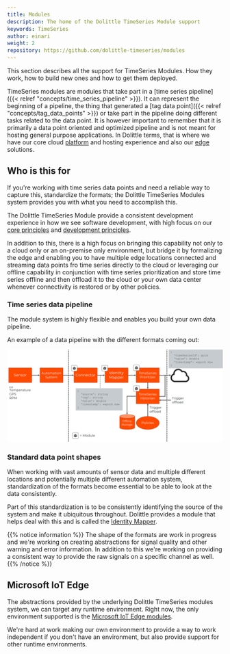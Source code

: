 ```yaml
---
title: Modules
description: The home of the Dolittle TimeSeries Module support
keywords: TimeSeries
author: einari
weight: 2
repository: https://github.com/dolittle-timeseries/modules
---
```


This section describes all the support for TimeSeries Modules. How they work,
how to build new ones and how to get them deployed.

TimeSeries modules are modules that take part in a [time series pipeline]({{< relref "concepts/time_series_pipeline" >}}).
It can represent the beginning of a pipeline, the thing that generated a [tag data point]({{< relref "concepts/tag_data_points" >}})
or take part in the pipeline doing different tasks related to the data point.
It is however important to remember that it is primarily a data point oriented and optimized pipeline
and is not meant for hosting general purpose applications. In Dolittle terms, that is where
we have our core cloud [platform](/platform) and hosting experience and also our [edge](/edge) solutions.

## Who is this for

If you're working with time series data points and need a reliable way to capture this,
standardize the formats; the Dolittle TimeSeries Modules system provides you with what you
need to accomplish this.

The Dolittle TimeSeries Module provide a consistent development experience in how we see software development, with
high focus on our [core principles](/contributing/guidelines/core_principles/) and [development principles](/contributing/guidelines/development_principles/).

In addition to this, there is a high focus on bringing this capability not only to a cloud only
or an on-premise only environment, but bridge it by formalizing the edge and enabling you to
have multiple edge locations connected and streaming data points fro time series directly to
the cloud or leveraging our offline capability in conjunction with time series prioritization
and store time series offline and then offload it to the cloud or your own data center
whenever connectivity is restored or by other policies.

### Time series data pipeline

The module system is highly flexible and enables you build your own data pipeline.

An example of a data pipeline with the different formats coming out:

![overview](./overview.png)

### Standard data point shapes

When working with vast amounts of sensor data and multiple different locations and
potentially multiple different automation system, standardization of the formats become
essential to be able to look at the data consistently.

Part of this standardization is to be consistently identifying the source of the system
and make it ubiquitous throughout. Dolittle provides a module that helps deal with
this and is called the [Identity Mapper](/timeseries/identitymapper/).

{{% notice information %}}
The shape of the formats are work in progress and we're working on creating abstractions
for signal quality and other warning and error information. In addition to this we're
working on providing a consistent way to provide the raw signals on a specific channel
as well.
{{% /notice %}}

## Microsoft IoT Edge

The abstractions provided by the underlying Dolittle TimeSeries modules system, we can
target any runtime environment. Right now, the only environment supported is the
[Microsoft IoT Edge modules](https://docs.microsoft.com/en-us/azure/iot-edge/iot-edge-modules).

We're hard at work making our own environment to provide a way to work independent if
you don't have an environment, but also provide support for other runtime environments.
